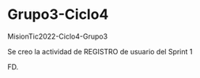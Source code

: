 # Grupo3-Ciclo4
MisionTic2022-Ciclo4-Grupo3

Se creo la actividad de REGISTRO de usuario del Sprint 1

FD.
